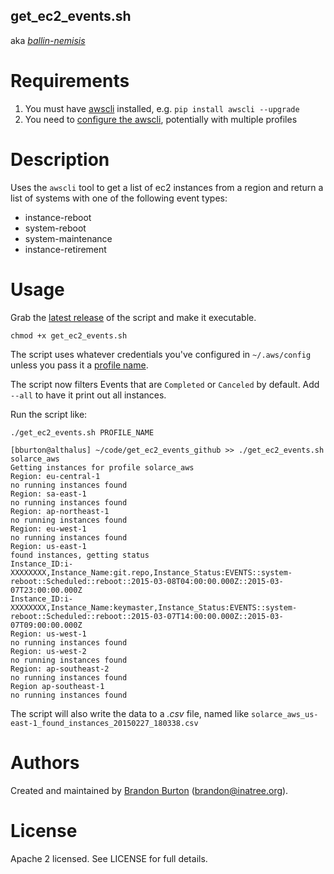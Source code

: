 get_ec2_events.sh
-----------------

aka [*ballin-nemisis*](https://twitter.com/solarce/status/571488994724356096)

Requirements
============

1. You must have [awscli](http://aws.amazon.com/cli/) installed, e.g. `pip install awscli --upgrade`
2. You need to [configure the awscli](http://docs.aws.amazon.com/cli/latest/userguide/cli-chap-getting-started.html), potentially with multiple profiles

Description
===========

Uses the `awscli` tool to get a list of ec2 instances from a region and return a list of systems with one of the following event types:

* instance-reboot
* system-reboot
* system-maintenance
* instance-retirement

Usage
=====

Grab the [latest release](https://github.com/solarce/get_ec2_events/releases) of the script and make it executable.

```chmod +x get_ec2_events.sh```

The script uses whatever credentials you've configured in `~/.aws/config` unless you pass it a [profile name](http://docs.aws.amazon.com/cli/latest/userguide/cli-chap-getting-started.html#cli-multiple-profiles).

The script now filters Events that are `Completed` or `Canceled` by
default. Add `--all` to have it print out all instances.

Run the script like:

```
./get_ec2_events.sh PROFILE_NAME

[bburton@althalus] ~/code/get_ec2_events_github >> ./get_ec2_events.sh solarce_aws
Getting instances for profile solarce_aws
Region: eu-central-1
no running instances found
Region: sa-east-1
no running instances found
Region: ap-northeast-1
no running instances found
Region: eu-west-1
no running instances found
Region: us-east-1
found instances, getting status
Instance_ID:i-XXXXXXXX,Instance_Name:git.repo,Instance_Status:EVENTS::system-reboot::Scheduled::reboot::2015-03-08T04:00:00.000Z::2015-03-07T23:00:00.000Z
Instance_ID:i-XXXXXXXX,Instance_Name:keymaster,Instance_Status:EVENTS::system-reboot::Scheduled::reboot::2015-03-07T14:00:00.000Z::2015-03-07T09:00:00.000Z
Region: us-west-1
no running instances found
Region: us-west-2
no running instances found
Region: ap-southeast-2
no running instances found
Region ap-southeast-1
no running instances found
```

The script will also write the data to a *.csv* file, named like `solarce_aws_us-east-1_found_instances_20150227_180338.csv`


Authors
=======

Created and maintained by [Brandon Burton](https://github.com/solarce) (brandon@inatree.org).

License
=======

Apache 2 licensed.
See LICENSE for full details.

